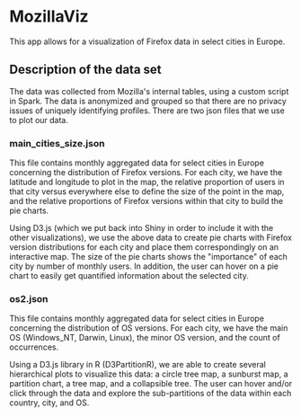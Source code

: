 # MozillaViz

This app allows for a visualization of Firefox data in select cities in Europe.

## Description of the data set

The data was collected from Mozilla's internal tables, using a custom script in Spark. The data is anonymized and grouped so that there are no privacy issues of uniquely identifying profiles. There are two json files that we use to plot our data.

### main_cities_size.json

This file contains monthly aggregated data for select cities in Europe concerning the distribution of Firefox versions. For each city, we have the latitude and longitude to plot in the map, the relative proportion of users in that city versus everywhere else to define the size of the point in the map, and the relative proportions of Firefox versions within that city to build the pie charts.

Using D3.js (which we put back into Shiny in order to include it with the other visualizations), we use the above data to create pie charts with Firefox version distributions for each city and place them correspondingly on an interactive map. The size of the pie charts shows the "importance" of each city by number of monthly users. In addition, the user can hover on a pie chart to easily get quantified information about the selected city.

### os2.json

This file contains monthly aggregated data for select cities in Europe concerning the distribution of OS versions. For each city, we have the main OS (Windows_NT, Darwin, Linux), the minor OS version, and the count of occurrences.

Using a D3.js library in R (D3PartitionR), we are able to create several hierarchical plots to visualize this data: a circle tree map, a sunburst map, a partition chart, a tree map, and a collapsible tree. The user can hover and/or click through the data and explore the sub-partitions of the data within each country, city, and OS.